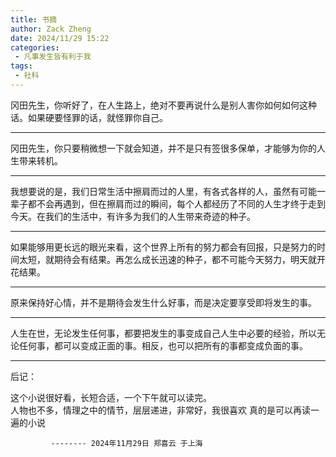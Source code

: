 ```yaml
---
title: 书摘
author: Zack Zheng
date: 2024/11/29 15:22
categories:
 - 凡事发生皆有利于我
tags:
 - 社科
---
```



冈田先生，你听好了，在人生路上，绝对不要再说什么是别人害你如何如何这种话。如果硬要怪罪的话，就怪罪你自己。      


-----------------------------


冈田先生，你只要稍微想一下就会知道，并不是只有签很多保单，才能够为你的人生带来转机。     


-----------------------------

我想要说的是，我们日常生活中擦肩而过的人里，有各式各样的人，虽然有可能一辈子都不会再遇到，但在擦肩而过的瞬间，每个人都经历了不同的人生才终于走到今天。在我们的生活中，有许多为我们的人生带来奇迹的种子。    


----------------------------

如果能够用更长远的眼光来看，这个世界上所有的努力都会有回报，只是努力的时间太短，就期待会有结果。再怎么成长迅速的种子，都不可能今天努力，明天就开花结果。    


-----------------------------

原来保持好心情，并不是期待会发生什么好事，而是决定要享受即将发生的事。     


----------------------------- 

人生在世，无论发生任何事，都要把发生的事变成自己人生中必要的经验，所以无论任何事，都可以变成正面的事。相反，也可以把所有的事都变成负面的事。     


-----------------------------

后记：

这个小说很好看，长短合适，一个下午就可以读完。  
人物也不多，情理之中的情节，层层递进，非常好，我很喜欢
真的是可以再读一遍的小说


             -------- 2024年11月29日 郑喜云 于上海
